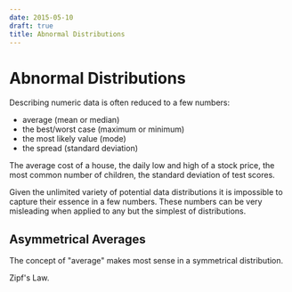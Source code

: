 ```yaml
---
date: 2015-05-10
draft: true
title: Abnormal Distributions
---
```


Abnormal Distributions
======================

Describing numeric data is often reduced to a few numbers:

 *   average (mean or median)
 *   the best/worst case (maximum or minimum)
 *   the most likely value (mode)
 *   the spread (standard deviation)

The average cost of a house, the daily low and high of a stock price, the most common number of children, the standard deviation of test scores.

Given the unlimited variety of potential data distributions it is impossible to capture their essence in a few numbers.
These numbers can be very misleading when applied to any but the simplest of distributions.

Asymmetrical Averages
---------------------

The concept of "average" makes most sense in a symmetrical distribution.

Zipf's Law.
